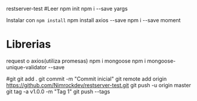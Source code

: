 restserver-test
#Leer
npm init
npm i --save yargs

Instalar con ```npm install```
npm install axios --save
npm i --save moment


# Librerias
request o axios(utiliza promesas)
npm i mongoose
npm i mongoose-unique-validator --save  


#git 
git add .
git commit -m "Commit inicial"
git remote add origin https://github.com/Nimrockdev/restserver-test.git
git  push -u origin master
git tag -a v1.0.0 -m "Tag 1"
git push --tags

